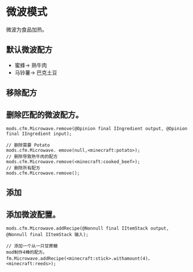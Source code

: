 # 微波模式

微波为食品加热。

## 默认微波配方

- 蜜蜂-> 熟牛肉
- 马铃薯-> 巴克土豆

## 移除配方

## 删除匹配的微波配方。

```zenscript
mods.cfm.Microwave.remove(@Opinion final IIngredient output, @Opinion final IIngredient input);

// 删除需要 Potato
mods.cfm.Microwave. emove(null,<minecraft:potato>);
// 删除导致熟牛肉的配方
mods.cfm.Microwave.remove(<minecraft:cooked_beef>);
// 删除所有配方
mods.cfm.Microwave.remove();
```

## 添加

## 添加微波配置。

```zenscript
mods.cfm.Microwave.addRecipe(@Nonnull final IItemStack output, @Nonnull final IItemStack 输入);

// 添加一个从一只甘蔗糖
mod制作4棒的配方。 fm.Microwave.addRecipe(<minecraft:stick>.withamount(4)，<minecraft:reeds>);
```